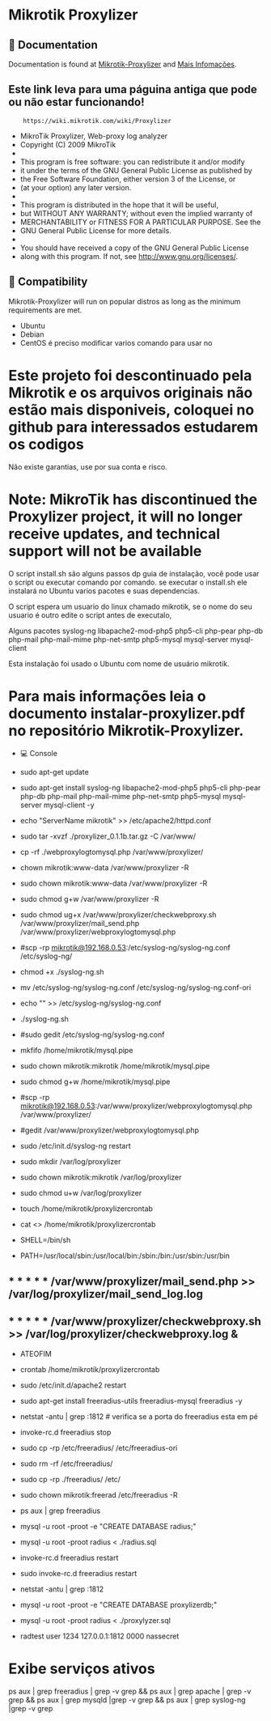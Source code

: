 # Mikrotik Proxylizer
## :blue_book: Documentation

Documentation is found at [Mikrotik-Proxylizer](https://github.com/jsilvestree/Mikrotik-Proxylizer) and [Mais Infomações](https://github.com/jsilvestree/Mikrotik-Proxylizer).
## Este link leva para uma páguina antiga que pode ou não estar funcionando!
        https://wiki.mikrotik.com/wiki/Proxylizer

                                                                           
*    MikroTik Proxylizer, Web-proxy log analyzer                           
*    Copyright (C) 2009  MikroTik                                          
*                                                                          
*    This program is free software: you can redistribute it and/or modify  
*    it under the terms of the GNU General Public License as published by  
*    the Free Software Foundation, either version 3 of the License, or     
*    (at your option) any later version.                                    
*                                                                           
*    This program is distributed in the hope that it will be useful,        
*    but WITHOUT ANY WARRANTY; without even the implied warranty of         
*    MERCHANTABILITY or FITNESS FOR A PARTICULAR PURPOSE.  See the          
*    GNU General Public License for more details.                           
*                                                                           
*    You should have received a copy of the GNU General Public License      
*    along with this program.  If not, see <http://www.gnu.org/licenses/>.  
## :penguin: Compatibility

Mikrotik-Proxylizer will run on popular distros as long as the minimum requirements are met.

* Ubuntu
* Debian
* CentOS é preciso modificar varios comando para usar no                                                                            

# Este projeto foi descontinuado pela Mikrotik e os arquivos originais não estão mais disponiveis,  coloquei no github para interessados estudarem os codigos 
Não existe garantias, use por sua conta e risco.

# Note: MikroTik has discontinued the Proxylizer project, it will no longer receive updates, and technical support will not be available



O script install.sh são alguns passos dp guia de instalação, você pode usar o script ou executar comando por comando.
se executar o install.sh ele instalará no Ubuntu varios pacotes e suas dependencias.

O script espera um usuario do linux chamado mikrotik, se o nome do seu usuario é outro edite o script antes de executalo,

Alguns pacotes 
syslog-ng 
libapache2-mod-php5
php5-cli 
php-pear
php-db 
php-mail 
php-mail-mime 
php-net-smtp
php5-mysql 
mysql-server
mysql-client

Esta instalação foi usado o Ubuntu com nome de usuário mikrotik.

# Para mais informações leia o documento instalar-proxylizer.pdf no repositório Mikrotik-Proxylizer.
* :computer: Console
* sudo apt-get update
* sudo apt-get install syslog-ng libapache2-mod-php5 php5-cli php-pear php-db php-mail php-mail-mime php-net-smtp php5-mysql mysql-server mysql-client -y

* echo "ServerName mikrotik" >> /etc/apache2/httpd.conf

* sudo tar -xvzf  ./proxylizer_0.1.1b.tar.gz -C /var/www/
* cp -rf ./webproxylogtomysql.php  /var/www/proxylizer/
* chown mikrotik:www-data /var/www/proxylizer -R 
* sudo chown mikrotik:www-data /var/www/proxylizer -R 
* sudo chmod g+w /var/www/proxylizer -R
* sudo chmod ug+x /var/www/proxylizer/checkwebproxy.sh /var/www/proxylizer/mail_send.php /var/www/proxylizer/webproxylogtomysql.php

* #scp -rp mikrotik@192.168.0.53:/etc/syslog-ng/syslog-ng.conf /etc/syslog-ng/
* chmod +x ./syslog-ng.sh
* mv /etc/syslog-ng/syslog-ng.conf /etc/syslog-ng/syslog-ng.conf-ori
* echo "" >> /etc/syslog-ng/syslog-ng.conf
* ./syslog-ng.sh
* #sudo gedit /etc/syslog-ng/syslog-ng.conf 

* mkfifo /home/mikrotik/mysql.pipe
* sudo chown mikrotik:mikrotik /home/mikrotik/mysql.pipe
* sudo chmod g+w /home/mikrotik/mysql.pipe
* #scp -rp mikrotik@192.168.0.53:/var/www/proxylizer/webproxylogtomysql.php /var/www/proxylizer/

* #gedit /var/www/proxylizer/webproxylogtomysql.php

* sudo /etc/init.d/syslog-ng restart


* sudo mkdir /var/log/proxylizer
* sudo chown mikrotik:mikrotik /var/log/proxylizer
* sudo chmod u+w /var/log/proxylizer



* touch /home/mikrotik/proxylizercrontab
* cat <<ATEOFIM >> /home/mikrotik/proxylizercrontab 
* SHELL=/bin/sh
* PATH=/usr/local/sbin:/usr/local/bin:/sbin:/bin:/usr/sbin:/usr/bin
##  * *   * * *           /var/www/proxylizer/mail_send.php >> /var/log/proxylizer/mail_send_log.log
##  * *  * * *           /var/www/proxylizer/checkwebproxy.sh >> /var/log/proxylizer/checkwebproxy.log &
* ATEOFIM

* crontab /home/mikrotik/proxylizercrontab

* sudo /etc/init.d/apache2 restart

* sudo apt-get install freeradius-utils freeradius-mysql freeradius -y


* netstat -antu | grep :1812 # verifica se a porta do freeradius esta em pé
* invoke-rc.d freeradius stop
* sudo cp -rp /etc/freeradius/ /etc/freeradius-ori
* sudo rm -rf /etc/freeradius/
* sudo cp -rp ./freeradius/ /etc/
* sudo chown mikrotik:freerad /etc/freeradius -R 
* ps aux | grep freeradius
* mysql -u root -proot -e "CREATE DATABASE radius;"
* mysql -u root -proot radius < ./radius.sql
* invoke-rc.d freeradius restart
* sudo invoke-rc.d freeradius restart
* netstat -antu | grep :1812
* mysql -u root -proot -e "CREATE DATABASE proxylizerdb;"
* mysql -u root -proot radius < ./proxylyzer.sql

* radtest user 1234 127.0.0.1:1812 0000 nassecret

# Exibe serviços ativos
ps aux | grep freeradius | grep -v grep && ps aux | grep apache | grep -v grep && ps aux | grep mysqld |grep -v grep && ps aux | grep syslog-ng |grep -v grep

